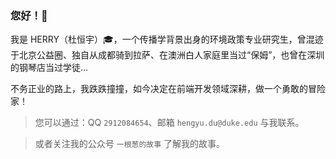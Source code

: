 ### 您好！👋

我是 HERRY（杜恒宇）:mortar_board:，一个传播学背景出身的环境政策专业研究生，曾混迹于北京公益圈、独自从成都骑到拉萨、在澳洲白人家庭里当过“保姆”，也曾在深圳的钢琴店当过学徒...

不务正业的路上，我跌跌撞撞，如今决定在前端开发领域深耕，做一个勇敢的冒险家！

> 您可以通过：QQ `2912084654`、邮箱 `hengyu.du@duke.edu` 与我联系。

> 或者关注我的公众号 `一根葱的故事` 了解我的故事。
